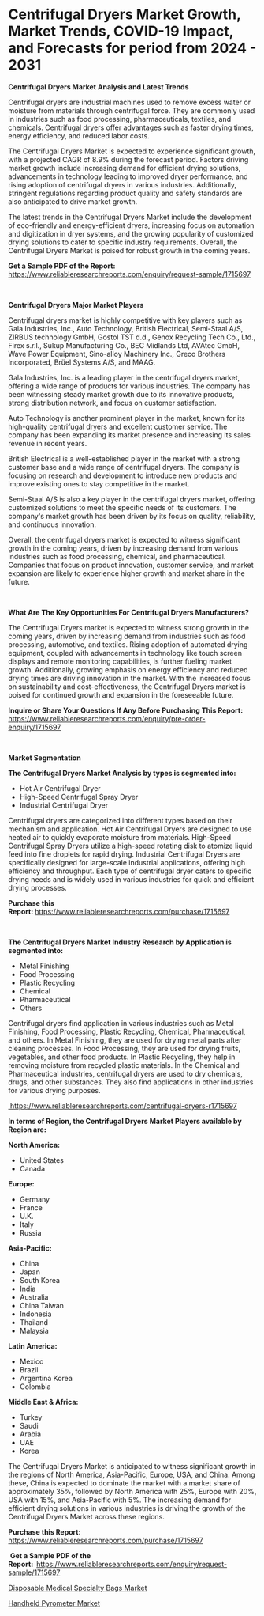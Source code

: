 <p><h1>Centrifugal Dryers Market Growth, Market Trends, COVID-19 Impact, and Forecasts for period from 2024 - 2031</h1></p><p><strong>Centrifugal Dryers Market Analysis and Latest Trends</strong></p>
<p><p>Centrifugal dryers are industrial machines used to remove excess water or moisture from materials through centrifugal force. They are commonly used in industries such as food processing, pharmaceuticals, textiles, and chemicals. Centrifugal dryers offer advantages such as faster drying times, energy efficiency, and reduced labor costs.</p><p>The Centrifugal Dryers Market is expected to experience significant growth, with a projected CAGR of 8.9% during the forecast period. Factors driving market growth include increasing demand for efficient drying solutions, advancements in technology leading to improved dryer performance, and rising adoption of centrifugal dryers in various industries. Additionally, stringent regulations regarding product quality and safety standards are also anticipated to drive market growth.</p><p>The latest trends in the Centrifugal Dryers Market include the development of eco-friendly and energy-efficient dryers, increasing focus on automation and digitization in dryer systems, and the growing popularity of customized drying solutions to cater to specific industry requirements. Overall, the Centrifugal Dryers Market is poised for robust growth in the coming years.</p></p>
<p><strong>Get a Sample PDF of the Report:&nbsp;</strong> <a href="https://www.reliableresearchreports.com/enquiry/request-sample/1715697">https://www.reliableresearchreports.com/enquiry/request-sample/1715697</a></p>
<p>&nbsp;</p>
<p><strong>Centrifugal Dryers Major Market Players</strong></p>
<p><p>Centrifugal dryers market is highly competitive with key players such as Gala Industries, Inc., Auto Technology, British Electrical, Semi-Staal A/S, ZIRBUS technology GmbH, Gostol TST d.d., Genox Recycling Tech Co., Ltd., Firex s.r.l., Sukup Manufacturing Co., BEC Midlands Ltd, AVAtec GmbH, Wave Power Equipment, Sino-alloy Machinery Inc., Greco Brothers Incorporated, Brüel Systems A/S, and MAAG.</p><p>Gala Industries, Inc. is a leading player in the centrifugal dryers market, offering a wide range of products for various industries. The company has been witnessing steady market growth due to its innovative products, strong distribution network, and focus on customer satisfaction.</p><p>Auto Technology is another prominent player in the market, known for its high-quality centrifugal dryers and excellent customer service. The company has been expanding its market presence and increasing its sales revenue in recent years.</p><p>British Electrical is a well-established player in the market with a strong customer base and a wide range of centrifugal dryers. The company is focusing on research and development to introduce new products and improve existing ones to stay competitive in the market.</p><p>Semi-Staal A/S is also a key player in the centrifugal dryers market, offering customized solutions to meet the specific needs of its customers. The company's market growth has been driven by its focus on quality, reliability, and continuous innovation.</p><p>Overall, the centrifugal dryers market is expected to witness significant growth in the coming years, driven by increasing demand from various industries such as food processing, chemical, and pharmaceutical. Companies that focus on product innovation, customer service, and market expansion are likely to experience higher growth and market share in the future.</p></p>
<p>&nbsp;</p>
<p><strong>What Are The Key Opportunities For Centrifugal Dryers Manufacturers?</strong></p>
<p><p>The Centrifugal Dryers market is expected to witness strong growth in the coming years, driven by increasing demand from industries such as food processing, automotive, and textiles. Rising adoption of automated drying equipment, coupled with advancements in technology like touch screen displays and remote monitoring capabilities, is further fueling market growth. Additionally, growing emphasis on energy efficiency and reduced drying times are driving innovation in the market. With the increased focus on sustainability and cost-effectiveness, the Centrifugal Dryers market is poised for continued growth and expansion in the foreseeable future.</p></p>
<p><strong>Inquire or Share Your Questions If Any Before Purchasing This Report:</strong> <a href="https://www.reliableresearchreports.com/enquiry/pre-order-enquiry/1715697">https://www.reliableresearchreports.com/enquiry/pre-order-enquiry/1715697</a></p>
<p>&nbsp;</p>
<p><strong>Market Segmentation</strong></p>
<p><strong>The Centrifugal Dryers Market Analysis by types is segmented into:</strong></p>
<p><ul><li>Hot Air Centrifugal Dryer</li><li>High-Speed Centrifugal Spray Dryer</li><li>Industrial Centrifugal Dryer</li></ul></p>
<p><p>Centrifugal dryers are categorized into different types based on their mechanism and application. Hot Air Centrifugal Dryers are designed to use heated air to quickly evaporate moisture from materials. High-Speed Centrifugal Spray Dryers utilize a high-speed rotating disk to atomize liquid feed into fine droplets for rapid drying. Industrial Centrifugal Dryers are specifically designed for large-scale industrial applications, offering high efficiency and throughput. Each type of centrifugal dryer caters to specific drying needs and is widely used in various industries for quick and efficient drying processes.</p></p>
<p><strong>Purchase this Report:&nbsp;</strong><a href="https://www.reliableresearchreports.com/purchase/1715697">https://www.reliableresearchreports.com/purchase/1715697</a></p>
<p>&nbsp;</p>
<p><strong>The Centrifugal Dryers Market Industry Research by Application is segmented into:</strong></p>
<p><ul><li>Metal Finishing</li><li>Food Processing</li><li>Plastic Recycling</li><li>Chemical</li><li>Pharmaceutical</li><li>Others</li></ul></p>
<p><p>Centrifugal dryers find application in various industries such as Metal Finishing, Food Processing, Plastic Recycling, Chemical, Pharmaceutical, and others. In Metal Finishing, they are used for drying metal parts after cleaning processes. In Food Processing, they are used for drying fruits, vegetables, and other food products. In Plastic Recycling, they help in removing moisture from recycled plastic materials. In the Chemical and Pharmaceutical industries, centrifugal dryers are used to dry chemicals, drugs, and other substances. They also find applications in other industries for various drying purposes.</p></p>
<p><a href="https://www.reliableresearchreports.com/centrifugal-dryers-r1715697">&nbsp;https://www.reliableresearchreports.com/centrifugal-dryers-r1715697</a></p>
<p><strong>In terms of Region, the Centrifugal Dryers Market Players available by Region are:</strong></p>
<p>
    <p> <strong> North America: </strong>
        <ul>
            <li>United States</li>
            <li>Canada</li>
        </ul>
        </p> 
    <p> <strong> Europe: </strong>
        <ul>
            <li>Germany</li>
            <li>France</li>
            <li>U.K.</li>
            <li>Italy</li>
            <li>Russia</li>
        </ul>
        </p> 
    <p> <strong> Asia-Pacific: </strong>
        <ul>
            <li>China</li>
            <li>Japan</li>
            <li>South Korea</li>
            <li>India</li>
            <li>Australia</li>
            <li>China Taiwan</li>
            <li>Indonesia</li>
            <li>Thailand</li>
            <li>Malaysia</li>
        </ul>
        </p> 
    <p> <strong> Latin America: </strong>
        <ul>
            <li>Mexico</li>
            <li>Brazil</li>
            <li>Argentina Korea</li>
            <li>Colombia</li>
        </ul>
        </p> 
    <p> <strong> Middle East & Africa: </strong>
        <ul>
            <li>Turkey</li>
            <li>Saudi</li>
            <li>Arabia</li>
            <li>UAE</li>
            <li>Korea</li>
        </ul>
    </p>
    </p>
<p><p>The Centrifugal Dryers Market is anticipated to witness significant growth in the regions of North America, Asia-Pacific, Europe, USA, and China. Among these, China is expected to dominate the market with a market share of approximately 35%, followed by North America with 25%, Europe with 20%, USA with 15%, and Asia-Pacific with 5%. The increasing demand for efficient drying solutions in various industries is driving the growth of the Centrifugal Dryers Market across these regions.</p></p>
<p><strong>Purchase this Report: </strong><a href="https://www.reliableresearchreports.com/purchase/1715697">https://www.reliableresearchreports.com/purchase/1715697</a></p>
<p>&nbsp;<strong>Get a Sample PDF of the Report:&nbsp;&nbsp;</strong><a href="https://www.reliableresearchreports.com/enquiry/request-sample/1715697">https://www.reliableresearchreports.com/enquiry/request-sample/1715697</a></p>
<p><strong></strong></p>
<p><p><a href="https://spotless-saver-8fd.notion.site/Disposable-Medical-Specialty-Bags-Market-The-Key-To-Successful-Business-Strategy-Forecast-Till-2031-26bdb2ad1e3c401eb7fff2cfa783698d">Disposable Medical Specialty Bags Market</a></p><p><a href="https://view.publitas.com/reportprime-1/handheld-pyrometer-market-size-cagr-trends-2024-2030/">Handheld Pyrometer Market</a></p></p>